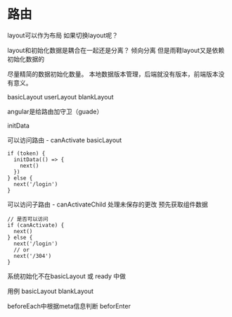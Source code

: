 # 路由
layout可以作为布局
如果切换layout呢？

layout和初始化数据是耦合在一起还是分离？
倾向分离
但是雨鞋layout又是依赖初始化数据的

尽量精简的数据初始化数量。
本地数据版本管理，后端就没有版本，前端版本没有意义。


basicLayout
userLayout
blankLayout

angular是给路由加守卫（guade）

initData

可以访问路由 - canActivate
basicLayout
```
if (token) {
  initData(() => {
    next()
  })
} else {
  next('/login')
}
```
可以访问子路由 - canActivateChild
处理未保存的更改
预先获取组件数据

```
// 是否可以访问
if (canActivate) {
  next()
} else {
  next('/login')
  // or
  next('/304')
}
```
系统初始化不在basicLayout 或 ready 中做

用例
basicLayout
blankLayout

beforeEach中根据meta信息判断
beforEnter


